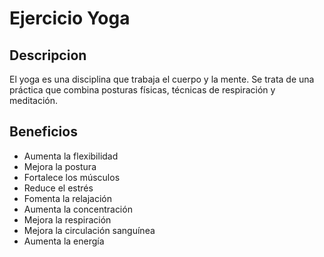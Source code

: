 # Ejercicio Yoga

## Descripcion
El yoga es una disciplina que trabaja el cuerpo y la mente. Se trata de una práctica que combina posturas físicas, técnicas de respiración y meditación.

## Beneficios
- Aumenta la flexibilidad
- Mejora la postura
- Fortalece los músculos
- Reduce el estrés
- Fomenta la relajación
- Aumenta la concentración
- Mejora la respiración
- Mejora la circulación sanguínea
- Aumenta la energía


